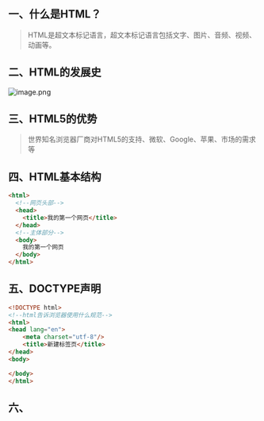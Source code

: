 ## 一、什么是HTML？
> HTML是超文本标记语言，超文本标记语言包括文字、图片、音频、视频、动画等。

## 二、HTML的发展史
![image.png](https://cdn.nlark.com/yuque/0/2023/png/33625181/1677158238664-ced1a74f-95e7-41ea-ad87-c89d26cc8da5.png#averageHue=%23fbf8f8&clientId=u8d50e3f9-3c16-4&from=paste&height=355&id=u7f61cf5c&originHeight=532&originWidth=831&originalType=binary&ratio=1.5&rotation=0&showTitle=false&size=1771834&status=done&style=none&taskId=ua3a67f03-37f3-48c7-9729-f9bfbb5f1df&title=&width=554)
## 三、HTML5的优势
> 世界知名浏览器厂商对HTML5的支持、微软、Google、苹果、市场的需求等

## 四、HTML基本结构
```html
<html>
  <!--网页头部-->
  <head>
    <title>我的第一个网页</title>
  </head>
  <!--主体部分-->
  <body>
    我的第一个网页
  </body>
</html>
```
## 五、DOCTYPE声明
```html
<!DOCTYPE html>
<!--html告诉浏览器使用什么规范-->
<html>
<head lang="en">
    <meta charset="utf-8"/>
    <title>新建标签页</title>
</head>
<body>

</body>
</html>
```
## 六、<title>标签
![image.png](https://cdn.nlark.com/yuque/0/2023/png/33625181/1677158360221-0c729491-f226-4b40-9d7a-2b586cf90352.png#averageHue=%23f5f5f5&clientId=u8d50e3f9-3c16-4&from=paste&height=130&id=uddbdb639&originHeight=195&originWidth=831&originalType=binary&ratio=1.5&rotation=0&showTitle=false&size=649507&status=done&style=none&taskId=u69606738-d0e0-437d-9df8-8d0e92b915f&title=&width=554)
## 七、<meta>标签
> utf-8 则包含全世界所有国家需要用到的字符，页面编码应与页面文件保存时的编码一致

![image.png](https://cdn.nlark.com/yuque/0/2023/png/33625181/1677158402862-8f10a71f-5836-4fa4-83ed-ac4582187983.png#averageHue=%23fcfbfa&clientId=u8d50e3f9-3c16-4&from=paste&height=231&id=u3ef49fdb&originHeight=347&originWidth=684&originalType=binary&ratio=1.5&rotation=0&showTitle=false&size=951348&status=done&style=none&taskId=u10c32482-4015-4117-a258-cfe3dff0b52&title=&width=456)
## 八、标题标签
```html
<h1>一级标题</h1>
<h2>二级标题</h2>
<h3>三级标题</h3>
<h4>四级标题</h4>
<h5>五级标题</h5>
<h6>六级标题</h6>
```
![image.png](https://cdn.nlark.com/yuque/0/2023/png/33625181/1677158430182-a63e4427-057f-491d-a07a-16ab6dce153b.png#averageHue=%23f5f5f4&clientId=u8d50e3f9-3c16-4&from=paste&height=413&id=u5f700f05&originHeight=620&originWidth=730&originalType=binary&ratio=1.5&rotation=0&showTitle=false&size=1814031&status=done&style=none&taskId=u3bd0e1d7-a2d2-423d-b1e0-ea8d5913703&title=&width=486.6666666666667)
## 九、段落标签
`<p>有勇气就会有奇迹</p>`
![image.png](https://cdn.nlark.com/yuque/0/2023/png/33625181/1677158445469-0a2b7b10-24c9-49ba-86ce-8630ae397991.png#averageHue=%23f5f4f4&clientId=u8d50e3f9-3c16-4&from=paste&height=205&id=u007ea6d9&originHeight=308&originWidth=789&originalType=binary&ratio=1.5&rotation=0&showTitle=false&size=974001&status=done&style=none&taskId=u099408a4-7a88-4094-8c4d-a8b662fc2f9&title=&width=526)
## 十、换行标签
```html
<p>
    有勇气!<br/>有奇迹!<br/>....
</p>
```
![image.png](https://cdn.nlark.com/yuque/0/2023/png/33625181/1677158511058-9173b1b2-cd58-4210-96fe-96a1cda77215.png#averageHue=%23f4f4f3&clientId=u8d50e3f9-3c16-4&from=paste&height=185&id=ue3cfb40f&originHeight=277&originWidth=695&originalType=binary&ratio=1.5&rotation=0&showTitle=false&size=771669&status=done&style=none&taskId=u31cb9885-7fb4-41cb-a63b-1494c4df102&title=&width=463.3333333333333)
## 十一、水平线标签
```html
<p>
    有勇气!<br/><hr/>有奇迹!<br/><hr/>....
</p>
```
![image.png](https://cdn.nlark.com/yuque/0/2023/png/33625181/1677158537171-44a852b0-3f2b-49ee-8ad5-ff90af44fe89.png#averageHue=%23f6f5f5&clientId=u8d50e3f9-3c16-4&from=paste&height=194&id=u3c5716a8&originHeight=291&originWidth=831&originalType=binary&ratio=1.5&rotation=0&showTitle=false&size=969225&status=done&style=none&taskId=u0e326de6-2553-4f12-b78a-3f9c8891511&title=&width=554)
## 十二、字体样式标签
加粗：`<strong>…</strong>`
斜体：`<em>…</em>`
```html
<p>
    <strong><em>有勇气,有奇迹!</em></strong>
</p>
```
![image.png](https://cdn.nlark.com/yuque/0/2023/png/33625181/1677158578710-fd530e18-1cf9-414e-9488-4bfc497bdc58.png#averageHue=%23f4f4f4&clientId=u8d50e3f9-3c16-4&from=paste&height=169&id=ubc1220b3&originHeight=253&originWidth=831&originalType=binary&ratio=1.5&rotation=0&showTitle=false&size=842663&status=done&style=none&taskId=ub8f79a06-af3d-4fb8-b84a-701bdf9cfc8&title=&width=554)
## 十三、特殊符号
| 特殊符号 | 字符实体 | 示例 |
| --- | --- | --- |
| 空格 | 
 | 百度 新浪 |
| 大于号(>) | > | 如果时间>晚上6点，就坐车回家 |
| 小于号(<) | < | 如果时间<早上7点，就走路去上学 |
| 引号(") | " | HTML的属性值必须用成对的"引起来 |
| 版权符号@ | © | © 百度 |

## 十四、图像标签
> 常见的图像格式：JPG、GIF、PNG、BMP

```html
<img src="path" alt="text" title="text"  width="x"  height="y" />
```
![image.png](https://cdn.nlark.com/yuque/0/2023/png/33625181/1677158640246-34e16c1a-666e-4866-bdc9-5cb6319c8baa.png#averageHue=%23bfaf9d&clientId=u8d50e3f9-3c16-4&from=paste&height=204&id=ud33b9924&originHeight=306&originWidth=831&originalType=binary&ratio=1.5&rotation=0&showTitle=false&size=1019177&status=done&style=none&taskId=u7f2ae9d9-7977-4dfc-80f8-e585473fca8&title=&width=554)
## 十五、链接标签
```html
<a href="path" target="目标窗口位置">链接文本或图像</a>
```
![image.png](https://cdn.nlark.com/yuque/0/2023/png/33625181/1677158676725-76f2f5dc-1a00-439a-9101-f0ccadd4db6f.png#averageHue=%23b5a694&clientId=u8d50e3f9-3c16-4&from=paste&height=145&id=u7b6a59a1&originHeight=218&originWidth=830&originalType=binary&ratio=1.5&rotation=0&showTitle=false&size=725228&status=done&style=none&taskId=u5ec9c05a-bb67-4ea2-bfa4-555c39732f7&title=&width=553.3333333333334)

## 十六、锚链接
> 从A页面的甲位置跳转到本页中的乙位置
> 从A页面的甲位置跳转到B页面中的乙位置

### 1、创建跳转标记
```html
<a name="marker">乙位置</a>
```
### 2、创建跳转链接
```html
<a href="#marker">甲位置</a>
```
## 十七、邮件链接
```html
<a href="mailto:.....@gmail.com">联系我们</a>
```
## 十八、行内元素和块元素
### 块元素
> 无论内容多少，该元素独占一行（p、h1-h6…）

### 行内元素
> 内容撑开宽度，左右都是行内元素的可以排在一行(a、strong、em…)






